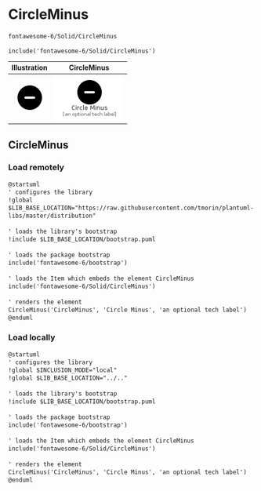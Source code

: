# CircleMinus


```text
fontawesome-6/Solid/CircleMinus
```

```text
include('fontawesome-6/Solid/CircleMinus')
```



| Illustration | CircleMinus |
| :---: | :---: |
| ![illustration for Illustration](../../fontawesome-6/Solid/CircleMinus.png) | ![illustration for CircleMinus](../../fontawesome-6/Solid/CircleMinus.Local.png) |




## CircleMinus

### Load remotely
```plantuml
@startuml
' configures the library
!global $LIB_BASE_LOCATION="https://raw.githubusercontent.com/tmorin/plantuml-libs/master/distribution"

' loads the library's bootstrap
!include $LIB_BASE_LOCATION/bootstrap.puml

' loads the package bootstrap
include('fontawesome-6/bootstrap')

' loads the Item which embeds the element CircleMinus
include('fontawesome-6/Solid/CircleMinus')

' renders the element
CircleMinus('CircleMinus', 'Circle Minus', 'an optional tech label')
@enduml
```

### Load locally
```plantuml
@startuml
' configures the library
!global $INCLUSION_MODE="local"
!global $LIB_BASE_LOCATION="../.."

' loads the library's bootstrap
!include $LIB_BASE_LOCATION/bootstrap.puml

' loads the package bootstrap
include('fontawesome-6/bootstrap')

' loads the Item which embeds the element CircleMinus
include('fontawesome-6/Solid/CircleMinus')

' renders the element
CircleMinus('CircleMinus', 'Circle Minus', 'an optional tech label')
@enduml
```

